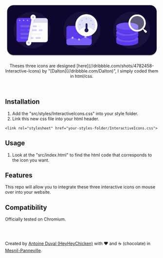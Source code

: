<div align="center">
    <a href="https://github.com/HeyHeyChicken/Interactive-Icons">
        <img alt="logo" src="https://github.com/HeyHeyChicken/Interactive-Icons/blob/master/resources/github-logo.gif" width="500">
    </a>
</div>
<br/>
<div align="center">
Theses three icons are designed [here](//dribbble.com/shots/4782458-Interactive-Icons) by "[Dalton](//dribbble.com/Dalton)", I simply coded them in html/css.
</div>
<br/>
<br/>

## Installation

1) Add the "src/styles/InteractiveIcons.css" into your style folder.
2) Link this new css file into your html header.
```
<link rel="stylesheet" href="your-styles-folder/InteractiveIcons.css">
```

## Usage

1) Look at the "src/index.html" to find the html code that corresponds to the icon you want.

## Features

This repo will allow you to integrate these three interactive icons on mouse over into your website.

## Compatibility

Officially tested on Chromium.

<br/>
<br/>

Created by [Antoine Duval (HeyHeyChicken)](//antoine.cuffel.fr) with ❤ and ☕ (chocolate) in [Mesnil-Panneville](//en.wikipedia.org/wiki/Mesnil-Panneville).
